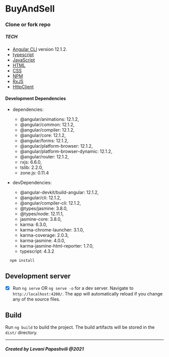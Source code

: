 # BuyAndSell


### Clone or fork repo


##### TECH
-  [Angular CLI](https://github.com/angular/angular-cli) version 12.1.2.
-  [typescript](https://www.typescriptlang.org/docs/)
-  [JavaScript](https://www.w3schools.com/js/default.asp)
-  [HTML](https://www.w3schools.com/html/)
-  [CSS](https://www.w3schools.com/css/)
-  [NPM](https://www.npmjs.com/)
-  [RxJS](https://rxjs.dev/)
-  [HttpClient](https://angular.io/api/common/http/HttpClient)



#### Development Dependencies
* dependencies:
    * @angular/animations: 12.1.2,
    * @angular/common: 12.1.2,
    * @angular/compiler: 12.1.2,
    * @angular/core: 12.1.2,
    * @angular/forms: 12.1.2,
    * @angular/platform-browser: 12.1.2,
    * @angular/platform-browser-dynamic: 12.1.2,
    * @angular/router: 12.1.2,
    * rxjs: 6.6.0,
    * tslib: 2.2.0,
    * zone.js: 0.11.4

* devDependencies: 
    * @angular-devkit/build-angular: 12.1.2,
    * @angular/cli: 12.1.2,
    * @angular/compiler-cli: 12.1.2,
    * @types/jasmine: 3.8.0,
    * @types/node: 12.11.1,
    * jasmine-core: 3.8.0,
    * karma: 6.3.0,
    * karma-chrome-launcher: 3.1.0,
    * karma-coverage: 2.0.3,
    * karma-jasmine: 4.0.0,
    * karma-jasmine-html-reporter: 1.7.0,
    * typescript: 4.3.2
```
  npm install
```


## Development server

- [x] Run `ng serve` OR `ng serve -o` for a dev server. Navigate to `http://localhost:4200/`. The app will automatically reload if you change any of the source files.

## Build

Run `ng build` to build the project. The build artifacts will be stored in the `dist/` directory.

<hr/>

##### Created by Levani Papashvili @2021

